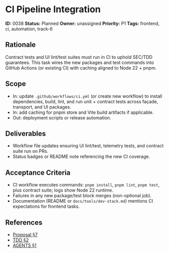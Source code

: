 # CI Pipeline Integration

**ID:** 0038
**Status:** Planned
**Owner:** unassigned
**Priority:** P1
**Tags:** frontend, ci, automation, track-6

## Rationale
Contract tests and UI lint/test suites must run in CI to uphold SEC/TDD guarantees. This task wires the new packages and test commands into GitHub Actions (or existing CI) with caching aligned to Node 22 + pnpm.

## Scope
- In: update `.github/workflows/ci.yml` (or create new workflow) to install dependencies, build, lint, and run unit + contract tests across façade, transport, and UI packages.
- In: add caching for pnpm store and Vite build artifacts if applicable.
- Out: deployment scripts or release automation.

## Deliverables
- Workflow file updates ensuring UI lint/test, telemetry tests, and contract suite run on PRs.
- Status badges or README note referencing the new CI coverage.

## Acceptance Criteria
- CI workflow executes commands: `pnpm install`, `pnpm lint`, `pnpm test`, plus contract suite; logs show Node 22 runtime.
- Failures in any new package/test block merges (non-optional job).
- Documentation (README or `docs/tools/dev-stack.md`) mentions CI expectations for frontend tasks.

## References
- [Proposal §7](../../proposals/20251009-mini_frontend.md#7-acceptance-criteria-mvp)
- [TDD §2](../../TDD.md#2-tooling-and-workflow)
- [AGENTS §1](../../AGENTS.md#1-platform-monorepo-must-haves)
